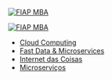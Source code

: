 [![FIAP MBA](https://raw.githubusercontent.com/josecastillolema/fiap/master/img/bdt.png)](https://www.fiap.com.br/mba/mba-em-big-data/)

[![FIAP MBA](https://raw.githubusercontent.com/josecastillolema/fiap/master/img/bdt2.jpeg)](https://www.fiap.com.br/mba/mba-em-big-data/)


 - [Cloud Computing](https://github.com/josecastillolema/fiap/tree/master/bdt/cloud)
 - [Fast Data & Microservices](https://github.com/josecastillolema/fiap/tree/master/bdt/microservices)
 - [Internet das Coisas](https://github.com/josecastillolema/fiap/tree/master/bdt/iot)
 - [Microserviços](https://github.com/josecastillolema/fiap/tree/master/bdt/microservices)
